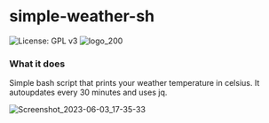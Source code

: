 
# simple-weather-sh
![License: GPL v3](https://img.shields.io/badge/License-GPLv3-blue.svg)
![logo_200](https://github.com/pompompurin-f/simple-weather-sh/assets/114754981/65d5d773-dbb3-4a80-a358-30c46d223586)



### What it does
Simple bash script that prints your weather temperature in celsius. It autoupdates every 30 minutes and uses jq.

![Screenshot_2023-06-03_17-35-33](https://github.com/pompompurin-f/simple-weather-sh/assets/114754981/f2b0c2a2-818e-4a3b-ba17-2d75eb47f892)

